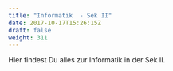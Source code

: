 ```yaml
---
title: "Informatik  - Sek II"
date: 2017-10-17T15:26:15Z
draft: false
weight: 311
---
```


Hier findest Du alles zur Informatik in der Sek II.